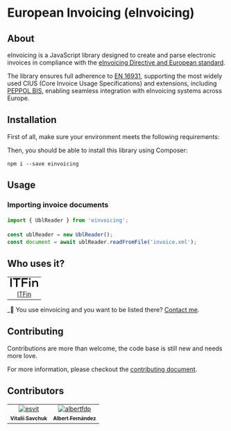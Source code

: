 # European Invoicing (eInvoicing)

## About

eInvoicing is a JavaScript library designed to create and parse electronic invoices in compliance with the [eInvoicing Directive and European standard](https://ec.europa.eu/digital-building-blocks/wikis/display/DIGITAL/eInvoicing).

The library ensures full adherence to [EN 16931](https://ec.europa.eu/digital-building-blocks/sites/display/DIGITAL/EN+16931+compliance), supporting the most widely used CIUS (Core Invoice Usage Specifications) and extensions, including [PEPPOL BIS](https://docs.peppol.eu/poacc/billing/3.0/bis/), enabling seamless integration with eInvoicing systems across Europe.

## Installation

First of all, make sure your environment meets the following requirements:

Then, you should be able to install this library using Composer:

```
npm i --save einvoicing
```

## Usage

### Importing invoice documents

```typescript
import { UblReader } from 'einvoicing';

const ublReader = new UblReader();
const document = await ublReader.readFromFile('invoice.xml');
```

## Who uses it?

<table>
<tr>
<td align="center"><a href="https://itfin.us/"><img src="/.github/images/itfin_logo.svg" width="64" /></a></td>
</tr>
<tr>
<td align="center"><a href="https://itfin.us/">ITFin</a></td>
</tr>
</table>

\_👋 You use einvoicing and you want to be listed there? [Contact me](mailto:esvit666@gmail.com).

## Contributing

Contributions are more than welcome, the code base is still new and needs more love.

For more information, please checkout the [contributing document](https://github.com/esvit/einvoicing/blob/main/CONTRIBUTING.md).

## Contributors

<!-- readme: contributors -start -->
<table>
	<tbody>
		<tr>
            <td align="center">
                <a href="https://github.com/esvit">
                    <img src="https://avatars.githubusercontent.com/u/1222467?v=4" width="100;" alt="esvit"/>
                    <br />
                    <sub><b>Vitalii Savchuk</b></sub>
                </a>
            </td>
            <td align="center">
                <a href="https://github.com/albertfdp">
                    <img src="https://avatars.githubusercontent.com/u/649667?v=4" width="100;" alt="albertfdp"/>
                    <br />
                    <sub><b>Albert Fernández</b></sub>
                </a>
            </td>
		</tr>
	<tbody>
</table>
<!-- readme: contributors -end -->
